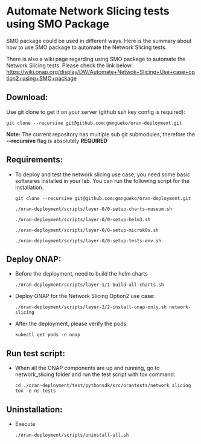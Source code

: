 # Automate Network Slicing tests using SMO Package

SMO package could be used in different ways. Here is the summary about how to use SMO package to automate the Network Slicing tests.

There is also a wiki page regarding using SMO package to automate the Network Slicing tests. Please check the link below:
https://wiki.onap.org/display/DW/Automate+Netwok+Slicing+Use+case+option2+using+SMO+package

## Download:
Use git clone to get it on your server (github ssh key config is required):

```git clone --recursive git@github.com:gmngueko/oran-deployment.git```


<strong>Note:</strong> The current repository has multiple sub git submodules, therefore the <strong>--recursive</strong> flag is absolutely <strong>REQUIRED</strong>
  
## Requirements:
* To deploy and test the network slicing use case, you need some basic softwares installed in your lab. You can run the following script for the installation.

  ```git clone --recursive git@github.com:gmngueko/oran-deployment.git```

  ```./oran-deployment/scripts/layer-0/0-setup-charts-museum.sh```

  ```./oran-deployment/scripts/layer-0/0-setup-helm3.sh```

  ```./oran-deployment/scripts/layer-0/0-setup-microk8s.sh```

  ```./oran-deployment/scripts/layer-0/0-setup-tests-env.sh```
    

## Deploy ONAP:
* Before the deployment, need to build the helm charts 

	```./oran-deployment/scripts/layer-1/1-build-all-charts.sh```

* Deploy ONAP for the Network Slicing Option2 use case:
  
	```./oran-deployment/scripts/layer-2/2-install-onap-only.sh network-slicing```

* After the deployment, please verify the pods:
  
	```kubectl get pods -n onap```


## Run test script:
* When all the ONAP components are up and running, go to network_slicing folder and run the test script with tox command:
  
	```cd ./oran-deployment/test/pythonsdk/src/orantests/network_slicing```
	```tox -e ns-tests```

## Uninstallation:
* Execute 
	
	```./oran-deployment/scripts/uninstall-all.sh```
